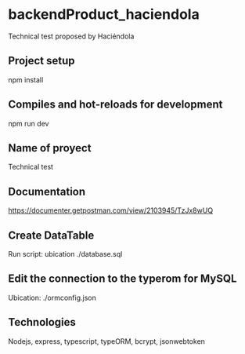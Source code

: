 # backendProduct_haciendola
Technical test proposed by Haciéndola

## Project setup
npm install

## Compiles and hot-reloads for development
npm run dev

## Name of proyect
Technical test

## Documentation
https://documenter.getpostman.com/view/2103945/TzJx8wUQ

## Create DataTable
Run script: ubication ./database.sql

## Edit the connection to the typerom for MySQL
Ubication: ./ormconfig.json

## Technologies
Nodejs, express, typescript, typeORM, bcrypt, jsonwebtoken
